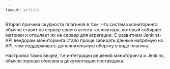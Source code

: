 ```yaml
---
layout: article
---
```

Вторая причина скудности плагинов в том, что система мониторинга обычно ставит на сервер своего агента-коллектора, который собирает метрики и отсылает их на сервер для агрегации.
С развитием Jenkins-API вендорам мониторинга стало проще забирать данные напрямую из API, чем поддерживать дополнительную обертку в виде плагина.

Настройка таких вещей, т.е интеграции решения мониторинга и Jenkins, обычно хорошо описана в документации поставщика.
